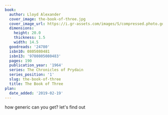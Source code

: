 ```yaml
---
book:
  author: Lloyd Alexander
  cover_image: the-book-of-three.jpg
  cover_image_url: https://i.gr-assets.com/images/S/compressed.photo.goodreads.com/books/1405184012l/24780._SX98_.jpg
  dimensions:
    height: 20.0
    thickness: 1.5
    width: 14.5
  goodreads: '24780'
  isbn10: 0805080481
  isbn13: '9780805080483'
  pages: 190
  publication_year: '1964'
  series: The Chronicles of Prydain
  series_position: '1'
  slug: the-book-of-three
  title: The Book of Three
plan:
  date_added: '2019-02-19'
---
```


how generic can you get? let's find out
